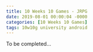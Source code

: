 ```yaml
---
title: 10 Weeks 10 Games - JRPG
date: 2019-08-01 00:00:04 -0000
categories: [10 Weeks 10 Games]
tags: 10w10g university android
---
```

To be completed...